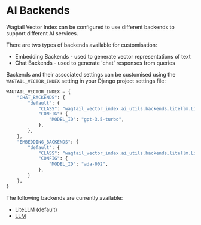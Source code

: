 # AI Backends

Wagtail Vector Index can be configured to use different backends to support different AI services.

There are two types of backends available for customisation:

-   Embedding Backends - used to generate vector representations of text
-   Chat Backends - used to generate 'chat' responses from queries

Backends and their associated settings can be customised using the `WAGTAIL_VECTOR_INDEX` setting in your Django project settings file:

```python
WAGTAIL_VECTOR_INDEX = {
    "CHAT_BACKENDS": {
        "default": {
            "CLASS": "wagtail_vector_index.ai_utils.backends.litellm.LiteLLMChatBackend",
            "CONFIG": {
                "MODEL_ID": "gpt-3.5-turbo",
            },
        },
    },
    "EMBEDDING_BACKENDS": {
        "default": {
            "CLASS": "wagtail_vector_index.ai_utils.backends.litellm.LiteLLMEmbeddingBackend",
            "CONFIG": {
                "MODEL_ID": "ada-002",
            },
        }
    },
}
```

The following backends are currently available:

- [LiteLLM](./litellm.md) (default)
- [LLM](./llm.md)
